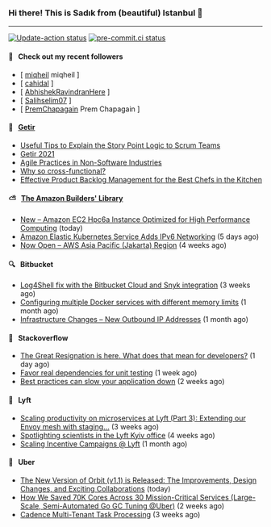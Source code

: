 ### Hi there! This is Sadık from (beautiful) Istanbul 👋

---

[![Update-action status](https://github.com/sadikkuzu/sadikkuzu/actions/workflows/sadikkuzu.yml/badge.svg)](https://github.com/sadikkuzu/sadikkuzu/actions/workflows/sadikkuzu.yml)
[![pre-commit.ci status](https://results.pre-commit.ci/badge/github/sadikkuzu/sadikkuzu/master.svg)](https://results.pre-commit.ci/latest/github/sadikkuzu/sadikkuzu/master)

#### 🔭 &nbsp; Check out my recent followers

- [ [miqheil](https://github.com/miqheil) miqheil ]
- [ [cahidal](https://github.com/cahidal)  ]
- [ [AbhishekRavindranHere](https://github.com/AbhishekRavindranHere)  ]
- [ [Salihselim07](https://github.com/Salihselim07)  ]
- [ [PremChapagain](https://github.com/PremChapagain) Prem Chapagain ]


#### 🚀 &nbsp; [Getir](https://technology.getir.com)

- [Useful Tips to Explain the Story Point Logic to Scrum Teams](https://medium.com/getir/useful-tips-to-explain-the-story-point-logic-to-scrum-teams-872a62e95257)
- [Getir 2021](https://medium.com/getir/getir-2021-cae852cc4e6c)
- [Agile Practices in Non-Software Industries](https://medium.com/getir/agile-practices-in-non-software-industries-5e71c522aea2)
- [Why so cross-functional?](https://medium.com/getir/why-so-cross-functional-e411271265fc)
- [Effective Product Backlog Management for the Best Chefs in the Kitchen](https://medium.com/getir/effective-product-backlog-management-for-best-chefs-in-the-kitchen-d44a023d9c0b)


#### ⛅ &nbsp; [The Amazon Builders' Library](https://aws.amazon.com/builders-library/)

- [New – Amazon EC2 Hpc6a Instance Optimized for High Performance Computing](https://aws.amazon.com/blogs/aws/new-amazon-ec2-hpc6a-instance-optimized-for-high-performance-computing/) (today)
- [Amazon Elastic Kubernetes Service Adds IPv6 Networking](https://aws.amazon.com/blogs/aws/amazon-elastic-kubernetes-service-adds-ipv6-networking/) (5 days ago)
- [Now Open – AWS Asia Pacific (Jakarta) Region](https://aws.amazon.com/blogs/aws/now-open-aws-asia-pacific-jakarta-region/) (4 weeks ago)


#### 🔍 &nbsp; Bitbucket

- [Log4Shell fix with the Bitbucket Cloud and Snyk integration](https://bitbucket.org/blog/log4shell-fix-with-the-bitbucket-cloud-and-snyk-integration) (3 weeks ago)
- [Configuring multiple Docker services with different memory limits](https://bitbucket.org/blog/configuring-multiple-docker-services-with-different-memory-limits) (1 month ago)
- [Infrastructure Changes – New Outbound IP Addresses](https://bitbucket.org/blog/infrastructure-changes-new-outbound-ip-addresses) (1 month ago)


#### 📰 &nbsp; Stackoverflow

- [The Great Resignation is here. What does that mean for developers?](https://stackoverflow.blog/2022/01/10/the-great-resignation-is-here-what-does-that-mean-for-developers/) (1 day ago)
- [Favor real dependencies for unit testing](https://stackoverflow.blog/2022/01/03/favor-real-dependencies-for-unit-testing/) (1 week ago)
- [Best practices can slow your application down](https://stackoverflow.blog/2021/12/22/best-practices-can-slow-your-application-down/) (2 weeks ago)

#### 🚕 &nbsp; Lyft

- [Scaling productivity on microservices at Lyft (Part 3): Extending our Envoy mesh with staging…](https://eng.lyft.com/scaling-productivity-on-microservices-at-lyft-part-3-extending-our-envoy-mesh-with-staging-fdaafafca82f?source=rss----25cd379abb8---4) (3 weeks ago)
- [Spotlighting scientists in the Lyft Kyiv office](https://eng.lyft.com/spotlighting-scientists-in-the-lyft-kyiv-office-26c28787bdc2?source=rss----25cd379abb8---4) (4 weeks ago)
- [Scaling Incentive Campaigns @ Lyft](https://eng.lyft.com/scaling-incentive-campaigns-lyft-84222cf83aa7?source=rss----25cd379abb8---4) (1 month ago)

#### 🚕 &nbsp; Uber

- [The New Version of Orbit (v1.1) is Released: The Improvements, Design Changes, and Exciting Collaborations](https://eng.uber.com/the-new-version-of-orbit-v1-1-is-released/) (today)
- [How We Saved 70K Cores Across 30 Mission-Critical Services (Large-Scale, Semi-Automated Go GC Tuning @Uber)](https://eng.uber.com/how-we-saved-70k-cores-across-30-mission-critical-services/) (2 weeks ago)
- [Cadence Multi-Tenant Task Processing](https://eng.uber.com/cadence-multi-tenant-task-processing/) (3 weeks ago)
